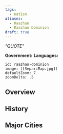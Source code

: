 ```yaml
---
tags:
  - nation
aliases:
  - Raazhan
  - Raazhan Dominion
draft: true
---
```

*"QUOTE"*

**Government:** 
**Languages:** 
```leaflet
id: raazhan-dominion
image: [[SepariMap.jpg]]
defaultZoom: 7
zoomDelta: .5
```
## Overview

## History

## Major Cities
